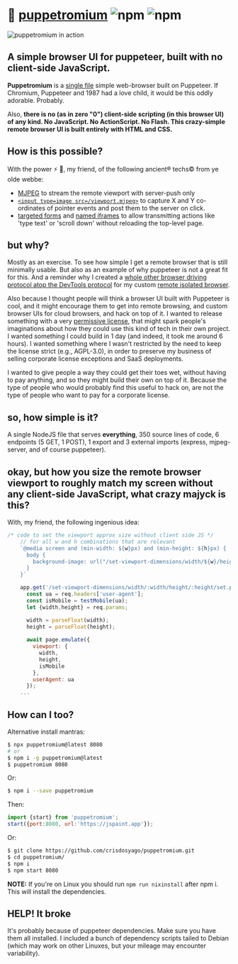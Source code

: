 # :tophat: [puppetromium](https://github.com/crisdosyago/puppetromium) ![npm](https://img.shields.io/npm/dt/puppetromium?style=social) ![npm](https://img.shields.io/npm/v/puppetromium?color=00ffee)

![puppetromium in action](https://github.com/crisdosyago/puppetromium/raw/main/puppetromium.PNG)

## A simple browser UI for puppeteer, built with no client-side JavaScript.

**Puppetromium** is a [single file](https://github.com/crisdosyago/puppetromium/blob/main/src/index.js) simple web-browser built on Puppeteer. If Chromium, Puppeteer and 1987 had a love child, it would be this oddly adorable. Probably. 

Also, **there is no (as in zero "0") client-side scripting (in this browser UI) of any kind. No JavaScript. No ActionScript. No Flash. This crazy-simple remote browser UI is built entirely with HTML and CSS.**

## How is this possible?

With the power ⚡ 💪, my friend, of the following ancient®️ techs©️ from ye olde webbe:

- [MJPEG](https://en.wikipedia.org/wiki/Motion_JPEG) to stream the remote viewport with server-push only
- [`<input type=image src=/viewport.mjpeg>`](https://developer.mozilla.org/en-US/docs/Web/HTML/Element/input/image#using_the_x_and_y_data_points) to capture X and Y co-ordinates of pointer events and post them to the server on click. 
- [targeted forms](https://developer.mozilla.org/en-US/docs/Web/HTML/Element/form#attr-target) and [named iframes](https://developer.mozilla.org/en-US/docs/Web/HTML/Element/iframe#attr-name) to allow transmitting actions like 'type text' or 'scroll down' without reloading the top-level page. 

## but why?

Mostly as an exercise. To see how simple I get a remote browser that is still minimally usable. But also as an example of why puppeteer is not a great fit for this. And a reminder why I created a [whole other browser driving](https://github.com/crisdosyago/BrowserBox/blob/master/zombie-lord/controller.js) [protocol atop the DevTools protocol](https://github.com/crisdosyago/BrowserBox/blob/master/zombie-lord/connection.js) for my custom [remote isolated browser](https://github.com/crisdosyago/BrowserBox). 

Also because I thought people will think a browser UI built with Puppeteer is cool, and it might encourage them to get into remote browsing, and custom browser UIs for cloud browsers, and hack on top of it. I wanted to release something with a very [permissive license](https://github.com/crisdosyago/puppetromium/blob/main/LICENSE), that might spark people's imaginations about how they could use this kind of tech in their own project. I wanted something I could build in 1 day (and indeed, it took me around 6 hours). I wanted something where I wasn't restricted by the need to keep the license strict (e.g., AGPL-3.0), in order to preserve my business of selling corporate license exceptions and SaaS deployments. 

I wanted to give people a way they could get their toes wet, without having to pay anything, and so they might build their own on top of it. Because the type of people who would probably find this useful to hack on, are not the type of people who want to pay for a corporate license.

## so, how simple is it?

A single NodeJS file that serves **everything**, 350 source lines of code, 6 endpoints (5 GET, 1 POST), 1 export and 3 external imports (express, mjpeg-server, and of course puppeteer).

## okay, but how you size the remote browser viewport to roughly match my screen without any client-side JavaScript, what crazy majyck is this?

With, my friend, the following ingenious idea:

```javascript
/* code to set the viewport approx size without client side JS */
    // for all w and h combinations that are relevant
    `@media screen and (min-width: ${w}px) and (min-height: ${h}px) {
      body {
        background-image: url("/set-viewport-dimensions/width/${w}/height/${h}/set.png") 
      }
    }`

    app.get('/set-viewport-dimensions/width/:width/height/:height/set.png', async (req, res) => {
      const ua = req.headers['user-agent'];
      const isMobile = testMobile(ua);
      let {width,height} = req.params;

      width = parseFloat(width);
      height = parseFloat(height);
     
      await page.emulate({
        viewport: {
          width,
          height,
          isMobile
        },
        userAgent: ua
      });
    ...
```

## How can I too?

Alternative install mantras:
```sh
$ npx puppetromium@latest 8080
# or
$ npm i -g puppetromium@latest
$ puppetromium 8080
```

Or:
```sh
$ npm i --save puppetromium
```
Then:
```js
import {start} from 'puppetromium';
start({port:8080, url:'https://jspaint.app'});
```

Or:
```sh
$ git clone https://github.com/crisdosyago/puppetromium.git
$ cd puppetromium/
$ npm i 
$ npm start 8080
```


**NOTE:** If you're on Linux you should run `npm run nixinstall` after npm i. 
This will install the dependencies.

## HELP! It broke

It's probably because of puppeteer dependencies. Make sure you have them all installed. I included a bunch of dependency scripts tailed to Debian (which may work on other Linuxes, but your mileage may encounter variability). 
